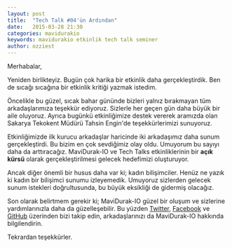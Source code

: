 ```yaml
---
layout: post
title:  "Tech Talk #04'ün Ardından"
date:   2015-03-28 21:30
categories: mavidurakio
keywords: mavidurakio etkinlik tech talk seminer
author: ozziest
---
```


Merhabalar,

Yeniden birlikteyiz. Bugün çok harika bir etkinlik daha gerçekleştirdik. Ben de sıcağı sıcağına bir etkinlik kritiği yazmak istedim.

Öncelikle bu güzel, sıcak bahar gününde bizleri yalnız bırakmayan tüm arkadaşlarımıza teşekkür ediyoruz. Sizlerle her geçen gün daha büyük bir aile oluyoruz. Ayrıca bugünkü etkinliğimize destek vererek aramızda olan Sakarya Tekokent Müdürü Tahsin Engin'de teşekkürlerimizi sunuyoruz.<!--more-->

Etkinliğimizde ilk kurucu arkadaşlar haricinde iki arkadaşımız daha sunum gerçekleştirdi. Bu bizim en çok sevdiğimiz olay oldu. Umuyorum bu sayıyı daha da arttıracağız. MaviDurak-IO ve Tech Talks etkinliklerinin bir **açık kürsü** olarak gerçekleştirilmesi gelecek hedefimizi oluşturuyor.

Ancak diğer önemli bir husus daha var ki; kadın bilişimciler. Henüz ne yazık ki kadın bir bilişimci sunumu izleyemedik. Umuyoruz sizlerden gelecek sunum istekleri doğrultusunda, bu büyük eksikliği de gidermiş olacağız.

Son olarak belirtmem gerekir ki; MaviDurak-IO güzel bir oluşum ve sizlerine yardımlarınızla daha da güzelleşebilir. Bu yüzden [Twitter](http://twitter.com/mavidurakio), [Facebook](http://facebook.com/mavidurakio) ve [GitHub](http://github.com/mavidurak) üzerinden bizi takip edin, arkadaşlarınızı da MaviDurak-IO hakkında bilgilendirin.

Tekrardan teşekkürler.
